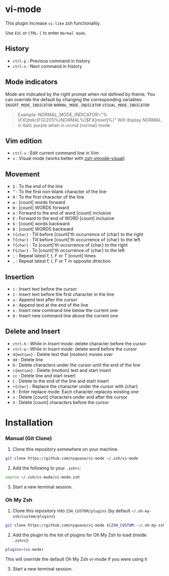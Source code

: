 vi-mode
=======
This plugin increase `vi-like` zsh functionality.

Use `ESC` or `CTRL-[` to enter `Normal mode`.


History
-------

- `ctrl-p` : Previous command in history
- `ctrl-n` : Next command in history


Mode indicators
---------------

Mode are indicated by the right prompt when not defined by theme.
You can override the default by changing the corresponding variables:
`INSERT_MODE_INDICATOR`
`NORMAL_MODE_INDICATOR`
`VISUAL_MODE_INDICATOR`

> Example:
> NORMAL_MODE_INDICATOR="%{$FX[italic]$FG[201]%}NORMAL%{$FX[reset]%}"
> Will display NORMAL in italic purple when in vicmd (normal) mode

Vim edition
-----------

- `ctrl-v`   : Edit current command line in Vim
- `v`        : Visual mode (works better with [zsh-vimode-visual](https://github.com/b4b4r07/zsh-vimode-visual))


Movement
--------

- `$`   : To the end of the line
- `^`   : To the first non-blank character of the line
- `0`   : To the first character of the line
- `w`   : [count] words forward
- `W`   : [count] WORDS forward
- `e`   : Forward to the end of word [count] inclusive
- `E`   : Forward to the end of WORD [count] inclusive
- `b`   : [count] words backward
- `B`   : [count] WORDS backward
- `t{char}`   : Till before [count]'th occurrence of {char} to the right
- `T{char}`   : Till before [count]'th occurrence of {char} to the left
- `f{char}`   : To [count]'th occurrence of {char} to the right
- `F{char}`   : To [count]'th occurrence of {char} to the left
- `;`   : Repeat latest f, t, F or T [count] times
- `,`   : Repeat latest f, t, F or T in opposite direction


Insertion
---------

- `i`   : Insert text before the cursor
- `I`   : Insert text before the first character in the line
- `a`   : Append text after the cursor
- `A`   : Append text at the end of the line
- `o`   : Insert new command line below the current one
- `O`   : Insert new command line above the current one


Delete and Insert
-----------------

- `ctrl-h`      : While in *Insert mode*: delete character before the cursor
- `ctrl-w`      : While in *Insert mode*: delete word before the cursor
- `d{motion}`   : Delete text that {motion} moves over
- `dd`          : Delete line
- `D`           : Delete characters under the cursor until the end of the line
- `c{motion}`   : Delete {motion} text and start insert
- `cc`          : Delete line and start insert
- `C`           : Delete to the end of the line and start insert
- `r{char}`     : Replace the character under the cursor with {char}
- `R`           : Enter replace mode: Each character replaces existing one
- `x`           : Delete [count] characters under and after the cursor
- `X`           : Delete [count] characters before the cursor




# Installation

### Manual (Git Clone)

1. Clone this repository somewhere on your machine.
  ```sh
  git clone https://github.com/nyquase/vi-mode ~/.zsh/vi-mode
  ```

2. Add the following to your `.zshrc`:
  ```sh
  source ~/.zsh/vi-mode/vi-mode.zsh
  ```

3. Start a new terminal session.


### Oh My Zsh

1. Clone this repository into `ZSH_CUSTOM/plugins` (by default `~/.oh-my-zsh/custom/plugins`)

  ```sh
  git clone https://github.com/nyquase/vi-mode ${ZSH_CUSTOM:-~/.oh-my-zsh/custom}/plugins/vi-mode
  ```

2. Add the plugin to the list of plugins for Oh My Zsh to load (inside `.zshrc`):
  ```sh
  plugins=(vi-mode)
  ```
  This will override the default Oh My Zsh vi-mode if you were using it

3. Start a new terminal session.
